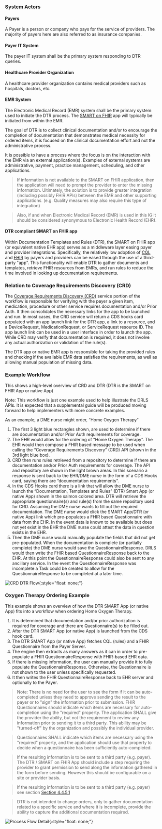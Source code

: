 ### System Actors

#### Payers
A Payer is a person or company who pays for the service of providers. The majority of payers here are also referred to as insurance companies.

#### Payer IT System
The payer IT system shall be the primary system responding to DTR queries.

#### Healthcare Provider Organization
A healthcare provider organization contains medical providers such as hospitals, doctors, etc.

#### EMR System
The Electronic Medical Record (EMR) system shall be the primary system used to initiate the DTR process. The [SMART on FHIR](http://hl7.org/fhir/smart-app-launch) app will typically be initiated from within the EMR.

The goal of DTR is to collect clinical documentation and/or to encourage the completion of documentation that demonstrates medical necessity for ordered items, it is focused on the clinical documentation effort and not the administrative process. 

It is possible to have a process where the focus is on the interaction with the EMR via an external application(s). Examples of external systems are administrative, payment, practice management, scheduling, and other applications. 

>If information is not available to the SMART on FHIR application, then the application will need to prompt the provider to enter the missing information. Ultimately, the solution is to provide greater integration (including possibly FHIR APIs) between the EMR and other supporting applications. (e.g. Quality measures may also require this type of integration)

>Also, if and when Electronic Medical Record (EMR) is used in this IG it should be considered synonymous to Electronic Health Record (EHR). 

#### DTR compliant SMART on FHIR app
Within Documentation Templates and Rules (DTR), the SMART on FHIR app (or equivalent native EHR app) serves as a middleware layer easing payer and provider integrations. Specifically, the relatively low adoption of [CQL](https://cql.hl7.org//) and [FHIR](https://www.hl7.org/fhir/) by payers and providers can be eased through the use of a third-party "app". This functionality will enable DTR to gather documents and templates, retrieve FHIR resources from EMRs, and run rules to reduce the time involved in looking up documentation requirements.

### Relation to Coverage Requirements Discovery (CRD)
The [Coverage Requirements Discovery (CRD)](http://hl7.org/fhir/us/davinci-crd/2019May/) service portion of the workflow is responsible for verifying with the payer a given item, medication, procedure or other service requires documentation and/or Prior Auth. It then consolidates the necessary links for the app to be launched and run. In most cases, the CRD service will return a CDS hooks card populated with an app launch link for the DTR app, a link to a resource, and a DeviceRequest, MedicationRequest, or ServiceRequest resource ID. The app launch link can be used in a user interface in order to launch the app. While CRD may verify that documentation is required, it does not involve any actual authorization or validation of the rule(s). 

The DTR app or native EMR app is responsible for taking the provided rules and checking if the available EMR data satisfies the requirements, as well as allowing manual population of missing data.  

### Example Workflow

This shows a high-level overview of CRD and DTR (DTR is the SMART on FHIR App or native App)

Note: This workflow is just one example used to help illustrate the DRLS APIs. It is expected that a supplemental guide will be produced moving forward to help implementers with more concrete examples. 
 
As an example, a DME nurse might order, “Home Oxygen Therapy” 

1. The first 3 light blue rectangles shown, are used to determine if there are documentation and/or Prior Auth requirements for coverage.
2. The EHR would allow for the ordering of “Home Oxygen Therapy”. The EHR would then compose a FHIR based message to be used when calling the “Coverage Requirements Discovery” (CRD) API (shown in the 3rd light blue box).
3. CRD then runs rules retrieved from a repository to determine if there are documentation and/or Prior Auth requirements for coverage. The API and repository are shown in the light brown areas. In this scenario a response is sent back to the EHR/DME nurse in the form of a CDS Hooks card, saying there are “documentation requirements”. 
4. In the CDS Hooks card there is a link that will allow the DME nurse to launch the “Documentation, Templates and Rules” (DTR) Smart App (or native App) shown in the salmon colored area. DTR will retrieve the appropriate questionnaire(s) and rule(s) from the same repository used for CRD.
Assuming the DME nurse wants to fill out the required documentation. The DME nurse would click the SMART App/DTR (or native App) link which pre-populates a FHIR based Questionnaire with data from the EHR. In the event data is known to be available but does not yet exist in the EHR the DME nurse could attest the data in question exists in the EHR.
5. Then the DME nurse would manually populate the fields that did not get pre-populated. When the documentation is complete (or partially complete) the DME nurse would save the QuestionnaireResponse. DRLS would then write the FHIR based QuestionnaireResponse back to the EHR. At this point the QuestionnaireResponse could also be sent to any ancillary service. In the event the QuestionnaireResponse was incomplete a Task could be created to allow for the QuestionnaireResponse to be completed at a later time. 

![CRD DTR Flow](CRD_DTR_Flow.png){:style="float: none;"}

### Oxygen Therapy Ordering Example
This example shows an overview of how the DTR SMART App (or native App) fits into a workflow when ordering Home Oxygen Therapy. 
   
1. It is determined that documentation and/or prior authorization is required for coverage and there are Questionnaire(s) to be filled out.
2. After the DTR SMART App (or native App) is launched from the CDS hook card.
3. The DTR SMART App (or native App) fetches CQL (rules) and a FHIR Questionnaire from the Payer Server.
4. The engine then extracts as many answers as it can in order to pre-populate a FHIR QuestionnaireResponse with FHIR-based EHR data.
5. If there is missing information, the user can manually provide it to fully populate the QuestionnaireResponse. Otherwise, the Questionnaire is not shown to the user unless specifically requested.
6. It then writes the FHIR QuestionnaireResponse back to EHR server and optionally to the Payer.

> Note: 
> There is no need for the user to see the form if it can be auto-completed unless they need to approve sending the result to the payer or to "sign" the information prior to submission.  FHIR Questionnaires should indicate which items are necessary for auto-completion using the "required" property.  The application SHALL give the provider the ability, but not the requirement to review any information prior to sending it to a third party. This ability may be "turned-off" by the organization and possibly the individual provider. 

> Questionnaires SHALL indicate which items are necessary using the "required" property, and the application should use that property to decide when a questionnaire has been sufficiently auto-completed.

 > If the resulting information is to be sent to a third party (e.g. payer). The DTR / SMART on FHIR App should include a step requiring the provider to grant permission to send along the information gathered in the form before sending. However this should be configurable on a site or provider basis.

>If the resulting information is to be sent to a third party (e.g. payer) see section [Section 4.4.5.1](specification__behaviors__persisting_application_state.html#smart-on-fhir-applications-and-servers)

>DTR is not intended to change orders, only to gather documentation related to a specific service and where it is incomplete, provide the ability to capture the additional documentation required. 

![Process Flow Detail](DTR_Example_Workflow.png){:style="float: none;"}
